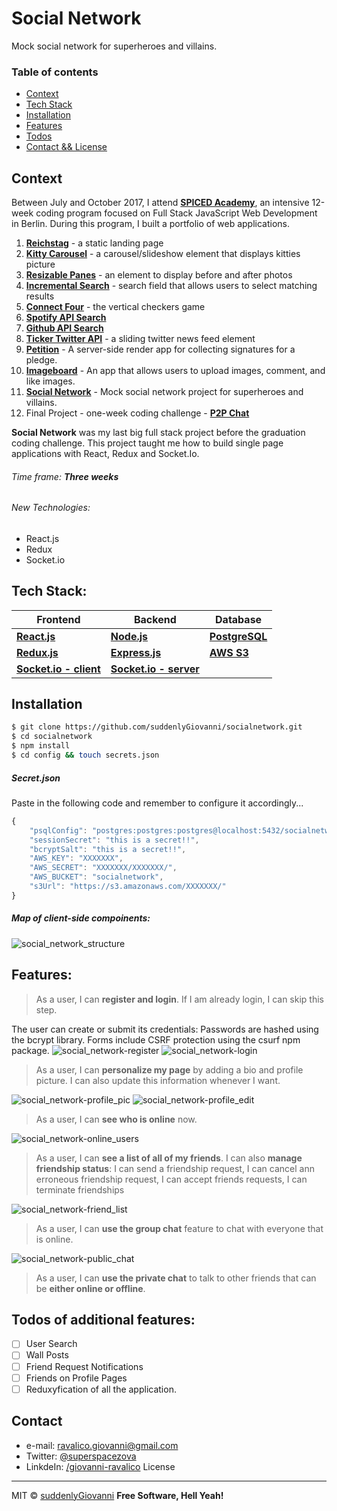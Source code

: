# Social Network
Mock social network for superheroes and villains.

### Table of contents
* [Context](#context)
* [Tech Stack](#tech-stack)
* [Installation](#installation)
* [Features](#features)
* [Todos](#todos-of-additional-features)
* [Contact && License](#contact)

## Context
Between July and October 2017, I attend **[SPICED Academy]**, an intensive 12-week coding program focused on Full Stack JavaScript Web Development in Berlin.
During this program, I built a portfolio of web applications.
1. **[Reichstag]** - a static landing page
2. **[Kitty Carousel]** - a carousel/slideshow element that displays kitties picture
3. **[Resizable Panes]** - an element to display before and after photos
4. **[Incremental Search]** - search field that allows users to select matching results
5. **[Connect Four]** - the vertical checkers game
6. **[Spotify API Search]**
7. **[Github API Search]**
8. **[Ticker Twitter API]** - a sliding twitter news feed element
9. **[Petition]** - A server-side render app for collecting signatures for a pledge.
10. **[Imageboard]** - An app that allows users to upload images, comment, and like images.
11. **[Social Network]** - Mock social network project for superheroes and villains.
12. Final Project - one-week coding challenge - **[P2P Chat]**

**Social Network** was my last big full stack project before the graduation coding challenge. This project taught me how to build single page applications with React, Redux and Socket.Io.
###### Time frame:  _**Three weeks**_
###### New Technologies:  
- React.js
- Redux
- Socket.io

## Tech Stack:
| **Frontend** | **Backend** | **Database** |
| ------ | ------ | ------ |
**[React.js]** | **[Node.js]** |  **[PostgreSQL]**
**[Redux.js]** | **[Express.js]** | **[AWS S3]**
**[Socket.io - client]** | **[Socket.io - server]**  


## Installation
```bash
$ git clone https://github.com/suddenlyGiovanni/socialnetwork.git
$ cd socialnetwork
$ npm install
$ cd config && touch secrets.json
```
##### Secret.json
Paste in the following code and remember to configure it accordingly... 
```javascript
{
    "psqlConfig": "postgres:postgres:postgres@localhost:5432/socialnetwork",
    "sessionSecret": "this is a secret!!",
    "bcryptSalt": "this is a secret!!",
    "AWS_KEY": "XXXXXXX",
    "AWS_SECRET": "XXXXXXX/XXXXXXX/",
    "AWS_BUCKET": "socialnetwork",
    "s3Url": "https://s3.amazonaws.com/XXXXXXX/"
}
```
##### Map of client-side compoinents:
![social_network_structure]

## Features: 
> As a user, I can **register and login**. If I am already login, I can skip this step.

The user can create or submit its credentials: Passwords are hashed using the bcrypt library.
Forms include CSRF protection using the csurf npm package.
![social_network-register]
![social_network-login]

> As a user, I can **personalize my page** by adding a bio and profile picture.
> I can also update this information whenever I want.

![social_network-profile_pic]
![social_network-profile_edit]

> As a user, I can **see who is online** now.

![social_network-online_users]

> As a user, I can **see a list of all of my friends**. I can also **manage friendship status**: 
> I can send a friendship request,
> I can cancel ann erroneous friendship request,
> I can accept friends requests,
> I can terminate friendships

![social_network-friend_list]

> As a user, I can **use the group chat** feature to chat with everyone that is online.

![social_network-public_chat]

>As a user, I can **use the private chat** to talk to other friends that can be **either online or offline**.

## Todos of additional features:
 - [ ] User Search
 - [ ] Wall Posts
 - [ ] Friend Request Notifications
 - [ ] Friends on Profile Pages
 - [ ] Reduxyfication of all the application.

## Contact
* e-mail: ravalico.giovanni@gmail.com
* Twitter: [@superspacezova](https://twitter.com/superspacezova "twitterhandle on twitter")
* LinkdeIn: [/giovanni-ravalico]
License
----
MIT © [suddenlyGiovanni] 
**Free Software, Hell Yeah!**

[//]: # (These are reference links used in the body of this note and get stripped out when the markdown processor does its job. There is no need to format nicely because it shouldn't be seen. Thanks SO - http://stackoverflow.com/questions/4823468/store-comments-in-markdown-syntax)

[//]: # (Contact references:)
   [Spiced Academy]: <https://www.spiced-academy.com/>
   [suddenlyGiovanni]: <https://github.com/suddenlyGiovanni/>
   [/giovanni-ravalico]: <https://www.linkedin.com/in/giovanni-ravalico/>
   [@superspacezova]: <https://twitter.com/superspacezova>
   
[//]: # (Context references:)
   [Reichstag]: <https://github.com/suddenlyGiovanni/reichstag>
   [Kitty Carousel]: <https://github.com/suddenlyGiovanni/kitty_carousel>
   [Resizable Panes]: <https://github.com/suddenlyGiovanni/resizable_panes>
   [Incremental Search]: <https://github.com/suddenlyGiovanni/incremental_search>
   [Connect Four]: <https://github.com/suddenlyGiovanni/connect_four>
   [Spotify API Search]: <https://github.com/suddenlyGiovanni/spotify_api_search>
   [Github API Search]: <https://github.com/suddenlyGiovanni/github_api_search>
   [Ticker Twitter API]: <https://github.com/suddenlyGiovanni/ticker_twitter_api>
   [Petition]: <https://github.com/suddenlyGiovanni/petition>
   [Imageboard]: <https://github.com/suddenlyGiovanni/imageboard>
   [Social Network]: <https://github.com/suddenlyGiovanni/socialnetwork>
   [P2P Chat]: <https://github.com/suddenlyGiovanni/p2p-chat>
 
[//]: # (Tech Stack references:)
   [React.js]: <https://reactjs.org/docs/installation.html>
   [Node.js]: <https://nodejs.org/dist/latest-v8.x/docs/api/>
   [PostgreSQL]: <https://www.postgresql.org/docs/10/static/index.html>
   [Redux.js]: <http://redux.js.org/>
   [Express.js]: <http://expressjs.com/en/4x/api.html>
   [AWS S3]: <https://aws.amazon.com/documentation/s3/>
   [Socket.io - client]: <https://socket.io/docs/server-api/>
   [Socket.io - server]: <https://socket.io/docs/server-api/>

[//]: # (Picture references:)
   [social_network_structure]: <https://github.com/suddenlyGiovanni/socialnetwork/blob/master/social_network_structure.png>
   [social_network-register]: <https://github.com/suddenlyGiovanni/socialnetwork/blob/master/readme/social_network-register.png>
   [social_network-login]: <https://github.com/suddenlyGiovanni/socialnetwork/blob/master/readme/social_network-login.png>
   [social_network-profile_pic]: <https://github.com/suddenlyGiovanni/socialnetwork/blob/master/readme/social_network-profile_pic.png>
   [social_network-profile_edit]: <https://github.com/suddenlyGiovanni/socialnetwork/blob/master/readme/social_network-profile_edit.png>
   [social_network-online_users]: <https://github.com/suddenlyGiovanni/socialnetwork/blob/master/readme/social_network-online_users.png>
   [social_network-friend_list]: <https://github.com/suddenlyGiovanni/socialnetwork/blob/master/readme/social_network-friend_list.png>
   [social_network-public_chat]: <https://github.com/suddenlyGiovanni/socialnetwork/blob/master/readme/social_network-public_chat.png>
